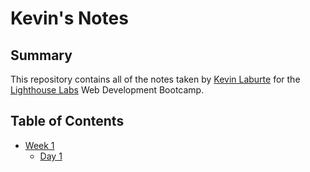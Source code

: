 # Kevin's Notes

## Summary
This repository contains all of the notes taken by [Kevin Laburte](https://github.com/kevlabs) for the [Lighthouse Labs](https://www.lighthouselabs.ca/) Web Development Bootcamp.

## Table of Contents
* [Week 1](/Week_1/)
  * [Day 1](/Week_1/Day_1/)